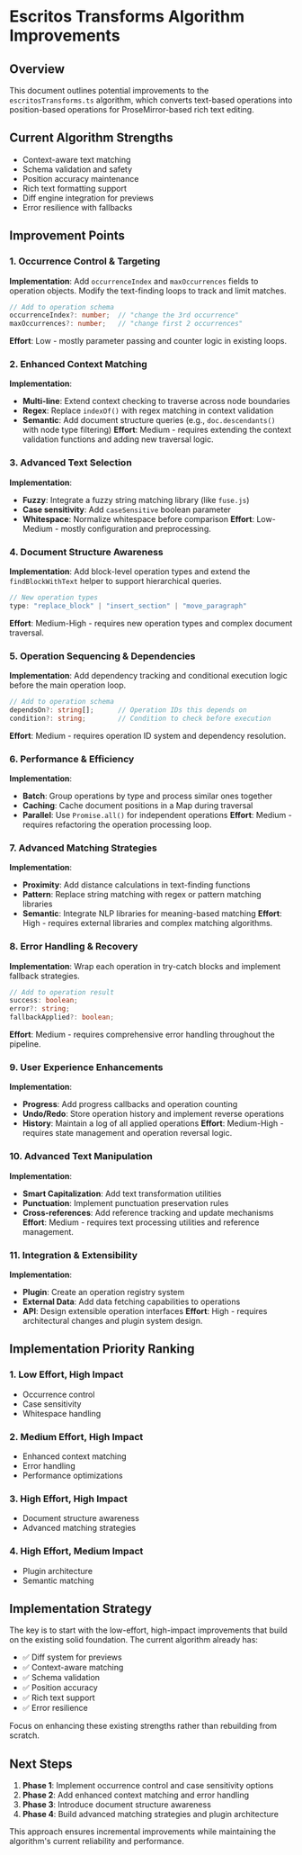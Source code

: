 # Escritos Transforms Algorithm Improvements

## Overview
This document outlines potential improvements to the `escritosTransforms.ts` algorithm, which converts text-based operations into position-based operations for ProseMirror-based rich text editing.

## Current Algorithm Strengths
- Context-aware text matching
- Schema validation and safety
- Position accuracy maintenance
- Rich text formatting support
- Diff engine integration for previews
- Error resilience with fallbacks

## Improvement Points

### 1. **Occurrence Control & Targeting**
**Implementation**: Add `occurrenceIndex` and `maxOccurrences` fields to operation objects. Modify the text-finding loops to track and limit matches.
```typescript
// Add to operation schema
occurrenceIndex?: number;  // "change the 3rd occurrence"
maxOccurrences?: number;   // "change first 2 occurrences"
```
**Effort**: Low - mostly parameter passing and counter logic in existing loops.

### 2. **Enhanced Context Matching**
**Implementation**: 
- **Multi-line**: Extend context checking to traverse across node boundaries
- **Regex**: Replace `indexOf()` with regex matching in context validation
- **Semantic**: Add document structure queries (e.g., `doc.descendants()` with node type filtering)
**Effort**: Medium - requires extending the context validation functions and adding new traversal logic.

### 3. **Advanced Text Selection**
**Implementation**:
- **Fuzzy**: Integrate a fuzzy string matching library (like `fuse.js`)
- **Case sensitivity**: Add `caseSensitive` boolean parameter
- **Whitespace**: Normalize whitespace before comparison
**Effort**: Low-Medium - mostly configuration and preprocessing.

### 4. **Document Structure Awareness**
**Implementation**: Add block-level operation types and extend the `findBlockWithText` helper to support hierarchical queries.
```typescript
// New operation types
type: "replace_block" | "insert_section" | "move_paragraph"
```
**Effort**: Medium-High - requires new operation types and complex document traversal.

### 5. **Operation Sequencing & Dependencies**
**Implementation**: Add dependency tracking and conditional execution logic before the main operation loop.
```typescript
// Add to operation schema
dependsOn?: string[];      // Operation IDs this depends on
condition?: string;        // Condition to check before execution
```
**Effort**: Medium - requires operation ID system and dependency resolution.

### 6. **Performance & Efficiency**
**Implementation**:
- **Batch**: Group operations by type and process similar ones together
- **Caching**: Cache document positions in a Map during traversal
- **Parallel**: Use `Promise.all()` for independent operations
**Effort**: Medium - requires refactoring the operation processing loop.

### 7. **Advanced Matching Strategies**
**Implementation**:
- **Proximity**: Add distance calculations in text-finding functions
- **Pattern**: Replace string matching with regex or pattern matching libraries
- **Semantic**: Integrate NLP libraries for meaning-based matching
**Effort**: High - requires external libraries and complex matching algorithms.

### 8. **Error Handling & Recovery**
**Implementation**: Wrap each operation in try-catch blocks and implement fallback strategies.
```typescript
// Add to operation result
success: boolean;
error?: string;
fallbackApplied?: boolean;
```
**Effort**: Medium - requires comprehensive error handling throughout the pipeline.

### 9. **User Experience Enhancements**
**Implementation**:
- **Progress**: Add progress callbacks and operation counting
- **Undo/Redo**: Store operation history and implement reverse operations
- **History**: Maintain a log of all applied operations
**Effort**: Medium-High - requires state management and operation reversal logic.

### 10. **Advanced Text Manipulation**
**Implementation**:
- **Smart Capitalization**: Add text transformation utilities
- **Punctuation**: Implement punctuation preservation rules
- **Cross-references**: Add reference tracking and update mechanisms
**Effort**: Medium - requires text processing utilities and reference management.

### 11. **Integration & Extensibility**
**Implementation**:
- **Plugin**: Create an operation registry system
- **External Data**: Add data fetching capabilities to operations
- **API**: Design extensible operation interfaces
**Effort**: High - requires architectural changes and plugin system design.

## Implementation Priority Ranking

### 1. **Low Effort, High Impact**
- Occurrence control
- Case sensitivity
- Whitespace handling

### 2. **Medium Effort, High Impact**
- Enhanced context matching
- Error handling
- Performance optimizations

### 3. **High Effort, High Impact**
- Document structure awareness
- Advanced matching strategies

### 4. **High Effort, Medium Impact**
- Plugin architecture
- Semantic matching

## Implementation Strategy

The key is to start with the low-effort, high-impact improvements that build on the existing solid foundation. The current algorithm already has:

- ✅ Diff system for previews
- ✅ Context-aware matching
- ✅ Schema validation
- ✅ Position accuracy
- ✅ Rich text support
- ✅ Error resilience

Focus on enhancing these existing strengths rather than rebuilding from scratch.

## Next Steps

1. **Phase 1**: Implement occurrence control and case sensitivity options
2. **Phase 2**: Add enhanced context matching and error handling
3. **Phase 3**: Introduce document structure awareness
4. **Phase 4**: Build advanced matching strategies and plugin architecture

This approach ensures incremental improvements while maintaining the algorithm's current reliability and performance.
